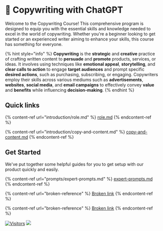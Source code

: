 # 👋 Copywriting with ChatGPT

Welcome to the Copywriting Course! This comprehensive program is designed to equip you with the essential skills and knowledge needed to excel in the world of copywriting. Whether you're a beginner looking to get started or an experienced writer aiming to enhance your skills, this course has something for everyone.

{% hint style="info" %}
**Copywriting** is the **strategic** and **creative** practice of crafting written content to **persuade** and **promote** products, services, or ideas. It involves using techniques like **emotional appeal**, **storytelling**, and **clear calls to action** to engage **target audiences** and prompt specific **desired actions**, such as purchasing, subscribing, or engaging. Copywriters employ their skills across various mediums such as **advertisements**, **websites**, **social media**, and **email campaigns** to effectively convey **value** and **benefits** while influencing **decision-making**.
{% endhint %}

## Quick links

{% content-ref url="introduction/role.md" %}
[role.md](introduction/role.md)
{% endcontent-ref %}

{% content-ref url="introduction/copy-and-content.md" %}
[copy-and-content.md](introduction/copy-and-content.md)
{% endcontent-ref %}

## Get Started

We've put together some helpful guides for you to get setup with our product quickly and easily.

{% content-ref url="prompts/expert-prompts.md" %}
[expert-prompts.md](prompts/expert-prompts.md)
{% endcontent-ref %}

{% content-ref url="broken-reference" %}
[Broken link](broken-reference)
{% endcontent-ref %}

{% content-ref url="broken-reference" %}
[Broken link](broken-reference)
{% endcontent-ref %}

[![Visitors](https://api.visitorbadge.io/api/visitors?path=https%3A%2F%2Fgithub.com%2Fdrshahizan&labelColor=%23697689&countColor=%23555555&style=plastic)](https://visitorbadge.io/status?path=https%3A%2F%2Fgithub.com%2Fdrshahizan)
![](https://hit.yhype.me/github/profile?user_id=81284918)
